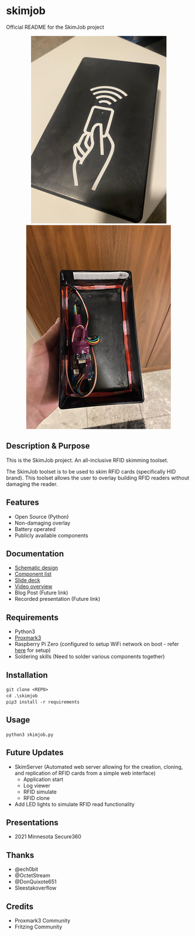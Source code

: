 # skimjob

Official README for the SkimJob project

<p align="center"> 
    <img src="https://github.com/WhiteOakSecurity/SkimJob/blob/main/Documentation/skimjob_photo.png?raw=true" alt="alternate text">
    <img src="https://github.com/WhiteOakSecurity/SkimJob/blob/main/Documentation/skimjob_photo2.png?raw=true" alt="alternate text">
</p> 

## Description & Purpose
This is the SkimJob project. An all-inclusive RFID skimming toolset.

The SkimJob toolset is to be used to skim RFID cards (specifically HID brand). This toolset allows the user to overlay building RFID readers without damaging the reader. 

## Features
 - Open Source (Python)
 - Non-damaging overlay
 - Battery operated
 - Publicly available components

 ## Documentation
 - [Schematic design](https://github.com/WhiteOakSecurity/SkimJob/blob/main/Documentation/skimjob_schematic.jpg?raw=true)
 - [Component list](https://github.com/WhiteOakSecurity/SkimJob/blob/main/Documentation/Component%20List.md)
 - [Slide deck](https://www.slideshare.net/BrettDeWall/skim-job-presentation)
 - [Video overview](https://youtube.com/watch?v=_tIybfiVPUA) 
 - Blog Post (Future link)
 - Recorded presentation (Future link)

## Requirements
- Python3
- [Proxmark3](https://github.com/Proxmark/proxmark3)
- Raspberry Pi Zero (configured to setup WiFi network on boot - refer [here](https://www.raspberryconnect.com/projects/65-raspberrypi-hotspot-accesspoints/168-raspberry-pi-hotspot-access-point-dhcpcd-method) for setup)
- Soldering skills (Need to solder various components together)

 ## Installation
`git clone <REPO>` <br>
`cd .\skimjob` <br>
`pip3 install -r requirements`

## Usage
`python3 skimjob.py`

## Future Updates
- SkimServer (Automated web server allowing for the creation, cloning, and replication of RFID cards from a simple web interface)
    - Application start
    - Log viewer
    - RFID simulate
    - RFID clone
- Add LED lights to simulate RFID read functionality

## Presentations
- 2021 Minnesota Secure360

## Thanks
- @ech0bit
- @OctetStream
- @DonQuixote651
- Sleestakoverflow

## Credits
- Proxmark3 Community
- Fritzing Community
